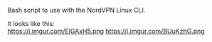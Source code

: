 Bash script to use with the NordVPN Linux CLI.

It looks like this:  
https://i.imgur.com/ElGAxH5.png
https://i.imgur.com/BUuKzhG.png
